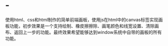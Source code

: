 # -
使用html、css和html制作的简单前端画板，使用js在html中的canvas标签实现画板功能，初步效果是一个支持绘制、橡皮擦擦除、画笔颜色和线宽设置、清除画布、返回上一步的功能。最终效果希望能够达到window系统中自带的画板的所有功能。
